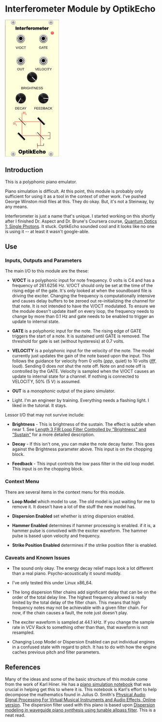 # Interferometer Module by OptikEcho

![Interferometer Panel Image](interferometer-panel.png)

## Introduction

This is a polyphonic piano emulator.

Piano simulation is difficult.  At this point, this module is probably only sufficient for using it as a tool in the context of other work.  I've pushed George Winston midi files at this.  They do okay.  But, it's not a Steinway, by any means.

Interferometer is just a name that's unique.  I started working on this shortly after I finished Dr. Aspect and Dr. Brune's Coursera course, [Quantum Optics 1: Single Photons](https://www.coursera.org/learn/quantum-optics-single-photon).  It stuck.  OptikEcho sounded cool and it looks like no one is using it -- at least it wasn't google-able.

## Use

### Inputs, Outputs and Parameters

The main I/O to this module are the these:

- **V/OCT** is a polyphonic input for note frequency.  0 volts is C4 and has a frequency of 261.6256 Hz.  V/OCT should only be set at the time of the rising edge of the gate.  It's only looked at when the soundboard file is driving the exciter.  Changing the frequency is computationally intensive and causes delay buffers to be zeroed out re-initializing the channel for that note.  It is not intended to have the V/OCT modulated.  To ensure we the module doesn't update itself on every loop, the frequency needs to change by more than 0.1 Hz and gate needs to be enabled to trigger an update to internal state.

- **GATE** is a polyphonic input for the note.  The rising edge of GATE triggers the start of a note.  It is sustained until GATE is removed.  The threshold for gate is set (without hysteresis) at 0.7 volts. 

- **VELOCITY** is a polyphonic input for the velocity of the note.  The model currently just updates the gain of the note based upon the input.  This follows the guidance for velocity from 0 volts (*ppp*, quiet) to 10 volts (*fff*, loud).  Sending 0 does *not* shut the note off.  Note on and note off is controlled by the GATE.  Velocity is sampled when the V/OCT causes an update to internal state for a channel.  If nothing is connected to VELOCITY, 50% (5 V) is assumed.

- **OUT** is a *monophonic* output of the piano simulator.

- Light.  I'm an engineer by training.  Everything needs a flashing light.  I liked in the tutorial.  It stays.

Lessor I/O that may not survive include:

- **Brightness** - This is brightness of the sustain.  The effect is subtle when near 1.  See [Length 3 FIR Loop Filter Controlled by "Brightness" and "Sustain"](https://ccrma.stanford.edu/~jos/pasp/Length_FIR_Loop_Filter.html) for a more detailed description.

- **Decay** - If this isn't one, you can make the note decay faster.  This goes against the Brightness parameter above.  This input is on the chopping block.

- **Feedback** - This input controls the low pass filter in the old loop model.  This input is on the chopping block.

### Context Menu

There are several items in the context menu for this module.

- **Loop Model** which model to use.  The old model is just waiting for me to remove it.
  It doesn't have a lot of the stuff the new model has.

- **Dispersion Enabled** set whether is string dispersion enabled.

- **Hammer Enabled** determines if hammer processing is enabled.  if it is, a hammer pulse is convolved with the exciter waveform.  The hammer pulse is based upon velocity and frequency.

- **Strike Position Enabled** determines if the strike position filter is enabled.

### Caveats and Known Issues

- The sound only okay.  The energy decay relief maps look a lot different than a real piano.  Psycho-acoustically it sound muddy.

- I've only tested this under Linux x86_64.

- The long dispersion filter chains add significant delay that can be on the order of the total delay line.  The highest frequency allowed is really limited by the total delay of the filter chain.  This means that high frequency notes may not be achievable with a given filter chain.  For now, if the chain causes a fault, the note just doesn't play.

- The exciter waveform is sampled at 44.1 kHz.  If you change the sample rate in VCV Rack to something other than than, that waveform is not resampled.

- Changing Loop Model or Dispersion Enabled can put individual engines in a confused state with regard to pitch.  It has to do with how the engine caches previous pitch and filter parameters.


## References

Many of the ideas and some of the basic structure of this module come from the work of Karl Hiner.  He has a [piano simulation notebook](https://github.com/khiner/notebooks/blob/master/physical_audio_signal_processing/chapter_9_virtual_musical_instruments_part_2.ipynb) that was crucial in helping get this to where it is.  This notebook is Karl's effort to help decompose the mathematics found in Julius O. Smith's [Physical Audio Signal Processing For Virtual Musical Instruments and Audio Effects, Online version](https://ccrma.stanford.edu/~jos/pasp/).  The dispersion filter used with this piano is based upon [Dispersion modeling in waveguide piano synthesis using tunable allpass filter](http://lib.tkk.fi/Diss/2007/isbn9789512290666/article2.pdf).  This is a neat read.
